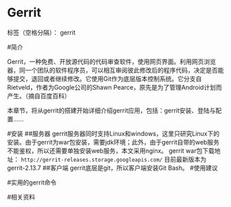 # Gerrit

标签（空格分隔）： gerrit

#简介

Gerrit，一种免费、开放源代码的代码审查软件，使用网页界面。利用网页浏览器，同一个团队的软件程序员，可以相互审阅彼此修改后的程序代码，决定是否能够提交，退回或者继续修改。它使用Git作为底层版本控制系统。它分支自Rietveld，作者为Google公司的Shawn Pearce，原先是为了管理Android计划而产生。（摘自百度百科）

本章节，将从gerrit的搭建开始详细介绍gerrit应用，包括：gerrit安装、登陆与配置……

#安装
##服务器
gerrit服务器同时支持Linux和windows，这里只研究Linux下的安装。由于gerrit为war包安装，需要jdk环境；此外，由于gerrit自带的web服务不能鉴权，所以还需要单独安装web服务，本文采用nginx。
gerrit war包下载地址：
`http://gerrit-releases.storage.googleapis.com/`
目前最新版本为gerrit-2.13.7
##客户端
gerrit底层是git，所以客户端安装Git Bash。
#使用建议

#实用的gerrit命令

#相关资料